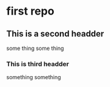 # first repo

## This is a second headder
some thing some thing

### This is third headder
something something
